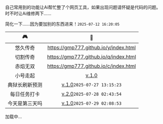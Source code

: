 <!-- 载入 footer 样式 -->
<link rel="stylesheet" href="/footer.css" />
<!-- 载入 footer 样式 -->

自己常用到的功能让Ai帮忙整了个网页工具，如果出现问题请怀疑是代码的问题。时不时让Ai维修两下……

简化一下……因为要加别的东西进来！`2025-07-12 16:20:05`

|🎮|🔗|
|:---:|:---:|
|悠久传奇|<https://gmp777.github.io/y/index.html>|
|切割传奇|<https://gmp777.github.io/q/index.html>|
|赤焰无双|<https://gmp777.github.io/c/index.html>|
|小号走起|[v.1.0](/x.html)|
|典狱长刷新预测|[v.1.0](/boss.html)`2025-07-27 13:15:23`|
|每日任务打卡|[v.2.0](/todo.html)`2025-07-28 02:43:54`|
|今天是第三天吗|[v.1.0](/day.html)`2025-07-29 02:08:53`|

  <!-- Footer -->
  <div class="footer-wrapper">
    <footer id="footer-container">加载中...</footer>
  </div>
  <script src="/load-footer.js"></script>
<!-- footer -->
